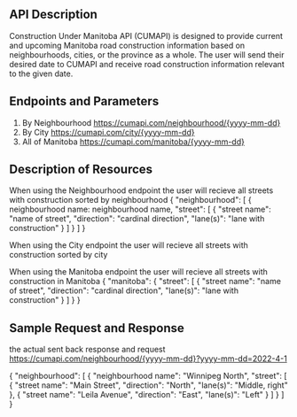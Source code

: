 ## API Description

Construction Under Manitoba API (CUMAPI) is designed to provide current and upcoming Manitoba road construction information based on neighbourhoods, cities, or the province as a whole. The user will send their desired date to CUMAPI and receive road construction information relevant to the given date. 

## Endpoints and Parameters

1. By Neighbourhood
  https://cumapi.com/neighbourhood/{yyyy-mm-dd}
2. By City
  https://cumapi.com/city/{yyyy-mm-dd}
3. All of Manitoba
  https://cumapi.com/manitoba/{yyyy-mm-dd}

## Description of Resources
When using the Neighbourhood endpoint the user will recieve all streets with construction sorted by neighbourhood
{
"neighbourhood": [
  {
    neighbourhood name: neighbourhood name,
    "street": [
       {
         "street name": "name of street",
         "direction": "cardinal direction",
         "lane(s)": "lane with construction"
       }
      ]
    }
  ]
}

When using the City endpoint the user will recieve all streets with construction sorted by city


When using the Manitoba endpoint the user will recieve all streets with construction in Manitoba
{
  "manitoba": {
  "street": [
    {
      "street name": "name of street",
      "direction": "cardinal direction",
      "lane(s)": "lane with construction"
    }
    ]
  } 
}

## Sample Request and Response
the actual sent back response and request
https://cumapi.com/neighbourhood/{yyyy-mm-dd}?yyyy-mm-dd=2022-4-1

{
"neighbourhood": [
  {
    "neighbourhood name": "Winnipeg North",
    "street": [
       {
         "street name": "Main Street",
         "direction": "North",
         "lane(s)": "Middle, right"
       },
       {
         "street name": "Leila Avenue",
         "direction": "East",
         "lane(s)": "Left"
       }
      ]
    }
  ]
}
